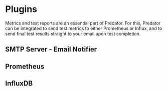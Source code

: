 # Plugins

Metrics and test reports are an essential part of Predator. 
For this, Predator can be integrated to send test metrics to either Prometheus or Influx, 
and to send final test results straight to your email upon test completion.

## SMTP Server - Email Notifier


## Prometheus


## InfluxDB



